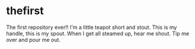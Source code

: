 # thefirst
The first repository ever!!
I'm a little teapot short and stout.
This is my handle, this is my spout. 
When I get all steamed up, hear me shout.
Tip me over and pour me out.
